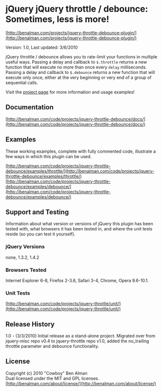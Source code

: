 # jQuery jQuery throttle / debounce: Sometimes, less is more! #
[http://benalman.com/projects/jquery-throttle-debounce-plugin/](http://benalman.com/projects/jquery-throttle-debounce-plugin/)

Version: 1.0, Last updated: 3/6/2010

jQuery throttle / debounce allows you to rate-limit your functions in multiple useful ways. Passing a delay and callback to `$.throttle` returns a new function that will execute no more than once every `delay` milliseconds. Passing a delay and callback to `$.debounce` returns a new function that will execute only once, either at the very beginning or very end of a group of sequential calls.

Visit the [project page](http://benalman.com/projects/jquery-throttle-debounce-plugin/) for more information and usage examples!


## Documentation ##
[http://benalman.com/code/projects/jquery-throttle-debounce/docs/](http://benalman.com/code/projects/jquery-throttle-debounce/docs/)


## Examples ##
These working examples, complete with fully commented code, illustrate a few
ways in which this plugin can be used.

[http://benalman.com/code/projects/jquery-throttle-debounce/examples/throttle/](http://benalman.com/code/projects/jquery-throttle-debounce/examples/throttle/)  
[http://benalman.com/code/projects/jquery-throttle-debounce/examples/debounce/](http://benalman.com/code/projects/jquery-throttle-debounce/examples/debounce/)  

## Support and Testing ##
Information about what version or versions of jQuery this plugin has been
tested with, what browsers it has been tested in, and where the unit tests
reside (so you can test it yourself).

### jQuery Versions ###
none, 1.3.2, 1.4.2

### Browsers Tested ###
Internet Explorer 6-8, Firefox 2-3.6, Safari 3-4, Chrome, Opera 9.6-10.1.

### Unit Tests ###
[http://benalman.com/code/projects/jquery-throttle/unit/](http://benalman.com/code/projects/jquery-throttle/unit/)


## Release History ##

1.0   - (3/3/2010) Initial release as a stand-alone project. Migrated over from jquery-misc repo v0.4 to jquery-throttle repo v1.0, added the no_trailing throttle parameter and debounce functionality.  


## License ##
Copyright (c) 2010 "Cowboy" Ben Alman  
Dual licensed under the MIT and GPL licenses.  
[http://benalman.com/about/license/](http://benalman.com/about/license/)
